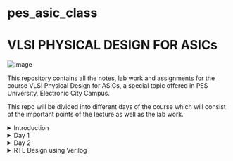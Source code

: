 # pes_asic_class
# VLSI PHYSICAL DESIGN FOR ASICs

![image](https://github.com/VardhanSuroshi/pes_asic_class/assets/132068498/33403244-c9dd-4aef-a022-da52e2eef51c)

This repository contains all the notes, lab work and assignments for the course VLSI Physical Design for ASICs, a special topic offered in PES University, Electronic City Campus.

This repo will be divided into different days of the course which will consist of the important points of the lecture as well as the lab work.

<details> <summary>
  Introduction
</summary>
  
  ## Lecture 1
In order to run a C Program on an hardware chip we need to follow the following steps :
* The C program is first compiled and converted to an assembly language program(hexadecimal), we use the RISCV ISA for this course.
* This assembly language program is further converted into a machine language (binary) program.
* This RISCV specifications need to be implemented using a Hardware Descriptive Language (HDL) and an RTL is generated
* The RTL is then intgrated with the hardware and the required output is generated.
  
[![Screenshot-from-2023-08-20-21-11-59.png](https://i.postimg.cc/4xwtTFSL/Screenshot-from-2023-08-20-21-11-59.png)](https://postimg.cc/nXjM4TZB)

## Lecture 2

Application software --> Operating System --> Compiler --> Assembler --> Hardware 

Compiler converts the C program to assembly level program which consists of instructions in the form of .exe file. These instructions act as an abstract interface between the C program and the hardware, it is called Instruction Set Architecture (ISA). (PART 1 OF THE COURSE)

The instruction set is taken into account and a corresponding HDL code is written for it which when synthesized gives us a Gate Level RTL netlist, the physical design implementation of the netlist is created which gives us the layout of the hardware. (PART 2 OF THE COURSE)

</details>

<details><summary> 
	Day 1
</summary>
	
## Lecture 4

### C program to find sum of n natural numbers:
```#include<stdio.h>

int main() 
{
	int i, sum=0, n=15;
	for (i=1 ; i <=n; ++i)
	{
		sum +=i;
	}
	printf("sum of numbers from 1 to %d = %d\n", n, sum);
	return 0;
}

```
### RESULT : 
[![Screenshot-from-2023-08-20-22-27-51.png](https://i.postimg.cc/NF6vq2B1/Screenshot-from-2023-08-20-22-27-51.png)](https://postimg.cc/64pmC373)

## Lecture 5

For compiling our C program using a RISC V GCC compiler, we will use the following command on the terminal. 

```riscv64-unknown-elf-gcc -O1 -mabi=lp64 -march=rv64i -o sum1ton.o sum1ton.c```

lp => long pointer
march => the architecture to be used which in this case is risc v 64 

In order to find the assembly level code for our C program we will run the following command on the terminal.

```riscv64-unknown-elf-objdump -d sum1ton.o | less```

we will then find main from the bunch of hexadecimal code.

[![Screenshot-from-2023-08-21-15-06-26.png](https://i.postimg.cc/QMdGPYrr/Screenshot-from-2023-08-21-15-06-26.png)](https://postimg.cc/v4kNxzBP)

We can see that there are 13 instruction under the main branch. 

Now we are going to compare the number of instructions under main when we run a different command on the terminal.

```riscv64-unknown-elf-gcc -Ofast -mabi=lp64 -march=rv64i -o sum1ton.o sum1ton.c```

Just as we did before, we need to find the assembly level code for our program for which we will run deassmble command again.

```riscv64-unknown-elf-objdump -d sum1ton.o | less```

[![Screenshot-from-2023-08-21-15-29-04.png](https://i.postimg.cc/DwGsbhjx/Screenshot-from-2023-08-21-15-29-04.png)](https://postimg.cc/k2nDk0dS)

We notice that there are 12 instructions in the main branch.

Hence, we can conclude that using Ofast instead of O1 reduces the number of instructions generated.

## Lecture 6

To run the C program on a RISC V compiler we use enter the following command on the terminal.

```spike pk sum1ton.o```

[![Screenshot-from-2023-08-21-15-49-41.png](https://i.postimg.cc/tJrNRHR9/Screenshot-from-2023-08-21-15-49-41.png)](https://postimg.cc/rRrrg3tH)

In the above screenshot, we have run the C program using both gcc compiler as well as RISC V compiler and we can conclude that we get the same result in both the cases.

In order to debug in spike we use the command :

```spike -d pk sum1ton.o```

If we want our Program Counter to run till a certain instruction at 100b0 after which we want to run it manually we run the following command 

```until pc 0 100b0```

The instruction at 100b(lui a2,0x1) will change the value at register a2. The following screenshot shows the value in reg a2 before and after the execution of the instruction at the address 100b0.

[![Screenshot-from-2023-08-21-16-07-10.png](https://i.postimg.cc/KvsvBc0t/Screenshot-from-2023-08-21-16-07-10.png)](https://postimg.cc/dLrYKFP0)

Hence, we can say that the value in register a2 is changed.

Similarly if we run the next command we load an immediate value of 21 into the register a0 ( lui a0,0x21)

[![Screenshot-from-2023-08-21-16-11-17.png](https://i.postimg.cc/DyYL0TsM/Screenshot-from-2023-08-21-16-11-17.png)](https://postimg.cc/ykckp2Lm)

The next command is (addi sp, sp, -16) to notice the changes in the value stored in the stack pointer (sp) we will first find the value in the stack pointer before execution of the instruction and then again find the value in it after the exectution of the instruction.

[![Screenshot-from-2023-08-21-16-17-24.png](https://i.postimg.cc/qB2QYgPx/Screenshot-from-2023-08-21-16-17-24.png)](https://postimg.cc/6T5d4658)

(-16) is in decimal form which when converted to hexadecimal form gives (-10), we notice a difference of 10 in the addresss stored in stack pointer before and after the exectuion of the instruction further proving our point.

## Lecture 7

Humans understand decimal numbers and computers understand binary numbers, we need an interface or technique to convert decimal numbers to binary and vice versa. 

Basic RISC V keywords :
* double word (dw) : 64 bit binary values
* word (w) : 32 bit binary values
* byte (b) : 8 bit binary values

Using 2 bits we can represent only 4 numbers (0,1,2,3) in binary form.

Using 3 bits we can represent 7 numbers in binary form.

Using 4 bits we can represent 15 numbers in binary form.

Using 64 bits we can represent (2^64 - 1) unsigned positive numbers in binary form.

In case of 64 bit binary number, we multiply the LSB with 2^0 and keep multiplying each digit by 2^n where n increases from 0 to 64 ( MSB being multiplied 2^64) all of this is added and a decimal number is produced.

Range of numbers in RV64 


[![Screenshot-from-2023-08-21-20-53-50.png](https://i.postimg.cc/tRFk2Jdp/Screenshot-from-2023-08-21-20-53-50.png)](https://postimg.cc/xqTLd0F4)

## Lecture 8 

We use two's complement representation to represent negative numbers, i.e. given a decimal number with a negative sign, we convert it to its binary form invert all the bits and add 1. This represents negative number.

For positive numbers, the MSB is 0.
For negative numbers, the MSB is 1.

Finiding the decimal form of a signed binary number is similar to that of unsigned binary number just that the MSB will be multiplied with (-2^63) and added to the rest.

Or you can do reverse of two's component.

Range is (0 to 2^63-1) positive numbers and -1 to -2^63 in negative numbers.

## Lecture 9 

To find max value of unsigned long long int (double word), we use the following code:

```
#include<stdio.h>
#include<math.h>
int main()
{
unsigned long long int max = (unsigned long long int) (pow(2,64)-1);
printf("highest number represented by unsigned long long int is %llu\n", max);
return 0;
}
```


If we run the above program using riscv gcc compiler we get the following result 

[![Screenshot-from-2023-08-21-21-44-56.png](https://i.postimg.cc/B6KKqJxJ/Screenshot-from-2023-08-21-21-44-56.png)](https://postimg.cc/phPTCbGS)

Similarly when we change the assigned unsigned long long int to a negative number and run the above code we get the result as 0.

C Program to find the maximum and minimum value of signed numbers

```
#include<stdio.h>
#include<math.h>
int main()
{
long long int max = (long long int) (pow(2,63)-1);
long long int min = (long long int) (pow(2,63)*(-1));
printf("max signed long long int is %lld\n", max);
printf("min signed long long int is %lld\n", min);
return 0;
}
```

[![Screenshot-from-2023-08-21-21-59-12.png](https://i.postimg.cc/3xv9cQqQ/Screenshot-from-2023-08-21-21-59-12.png)](https://postimg.cc/qNp8NS01)

</details>

<details> <summary> Day 2</summary>

## Lecture 10:

In order to write an application software we need to write a program using standard libraries, the interface between these two is called API (application program interface). The interface between the operating system and the assembly level code is called as ISA ( instruction set architecture). In order for the user to access this assembly level code directly we use system calles this system call is called APPLICATION BINARY INTERFACE (ABI).

ABI accesses the system via registers.

IN riscv32 there are 32, 32 bit registers and in risv64 there are 32, 64 bit registers.

## Labwork for Day 2

In this lab we re wrote the sum of n natural numbers C program in ASM language using ABI and check if we still get the same result.

[![Screenshot-from-2023-08-21-22-36-13.png](https://i.postimg.cc/XvnYXFtH/Screenshot-from-2023-08-21-22-36-13.png)](https://postimg.cc/ZWDSM9bp)

### C Program for sum from 1 to 9

```
#include<stdio.h>

extern int load(int x, int y);

int main(){
	int result = 0;
	int count = 9;
	result = load(0x0, count+1);
	printf("sum of numbers from 1 to %d is %d\n", count, result);
}
```
### Assembly level program

```
.section .text
.global load
.type load, @function

load:
	add a4, a0, zero
	add a2, a0, a1
	add a3, a0, zero
loop:	add a4, a3, a4
	addi a3, a3, 1
	blt a3, a2, loop
	add a0, a4, zero
	ret
```

## Simulation Result 

[![Screenshot-from-2023-08-21-22-53-17.png](https://i.postimg.cc/sXrnSf3g/Screenshot-from-2023-08-21-22-53-17.png)](https://postimg.cc/4KWbRgKD)

 </details>

<details><summary> 
	RTL Design using Verilog 
</summary>

<details><summary> Day 1 </summary>

#### Design:

A single or a set of verilog code which is written in order meet certain requirement functionalities.

#### Test Bench:

Pieces of code which are written in order to check if our design code meets the requirement and how accurately it performs its functionalities.

#### Simulator:

A simulator checks the RTL design's adherence to a particular spec with the help of a test bench. eg: IVERILOG is the simulator we are using for this course.

How does a simulator work ?

A simulator checks for the change in inputs and evaluates the corresponding change in its output.

### Simulation flow in iverilog 

Both the design code and the testbench code is fed to iverilog which is our simulator in this case and this simulator checks for changes in input and output is generated, this output will bein the form of a value change dump (vcd) format file, this vcd file is viewed using a gtkwave.

# LAB 1

Create a directory called vsd using ``` mkdir vsd ```.

In that directory git clone the following repoistory ``` git clone https://github.com/kunalg123/sky130RTLDesignAndSynthesisWorkshop.git```

``` my_lib``` -> contains all the library files. It has two folders 
* lib which contains sky130 standard cell library. ( used for syntesis)
* verilog_model which contains all the standard cell verilog models


```verilog_files``` contaisn all the source files which we will be using for lab

[![Screenshot-from-2023-08-27-16-53-05.png](https://i.postimg.cc/28xnwpgp/Screenshot-from-2023-08-27-16-53-05.png)](https://postimg.cc/svvBjLVK)


# LAB 2

Commands used :

``` cd vsd ```

``` cd sky130RTLDesignAndSynthesisWorkshop ```

``` cd verilog_file ```

``` iverilog good_mux.v tb_good_mux.v ```

``` ./a.out ```

``` gtkwave tb_good_mux.vcd ```


[![Screenshot-from-2023-08-27-17-09-57.png](https://i.postimg.cc/yNGdPnVC/Screenshot-from-2023-08-27-17-09-57.png)](https://postimg.cc/bGQpYxDm)

[![Screenshot-from-2023-08-27-17-09-25.png](https://i.postimg.cc/SRkp7zzp/Screenshot-from-2023-08-27-17-09-25.png)](https://postimg.cc/r0nbqsJh)

### Codes in the source files we just ran:

##### Design code

[![Screenshot-from-2023-08-27-17-22-31.png](https://i.postimg.cc/Gm6708xw/Screenshot-from-2023-08-27-17-22-31.png)](https://postimg.cc/YvffYSPb)

##### Test bench code

[![Screenshot-from-2023-08-27-17-22-09.png](https://i.postimg.cc/3wpL38ty/Screenshot-from-2023-08-27-17-22-09.png)](https://postimg.cc/R3S1RB59)


#### Synthesizer
 Yosys is the synthesizer tool used for converting RTL to netlist( representation of the design in terms of the standard cells in .lib)

```  read_verilog ``` is used to for reading the design code.

``` read_liberty ``` used to read the .lib file.

``` write_verilog ``` to write the netlist file.

##### Verifying the netlist generated

We give the netlist file and the testbench file into the iverilog simulator and a vcd file is generator and the output waveform is generated in gtkwave and this waveform should be same as the output waveform of the rtl.


### Logic Synthesis

Behavioural representation of required specifications which is written in verilog HDL language is called as *RTL DESIGN*. RTL to gatelevel transistion is called as Synthesis, this gatelevel synthesis file is called as a netlist. We use .lib for this conversion, .lib consists of all the basic gates like AND, OR , NOT etc.

#### Why do we need different flavors of basic gates ?

In order to make our circuit faster we need the clock frequency to be HIGH, for that we need the time period of the clock to be low and the time period of clock depends on various factors like propogation delay of combinational logic, clock to q delay , setup delay ( in case of flip flops ) and various other delays depending upon the components used. 

This brings a question to our mind that why do we need slow cells at all ?

As we now know that we need faster cells in order to adjust the time period of the clock as low as possible, similarly we need to hold time to prevent hold time issues which again depends on the delays of the components used.

#### Faster vs slower cells

* The digital circuit depends on capacitance.
* Faster charging or discharging of capacitor => Lesser cell delay => we require wide transisters => more power and area consumption.
* More cell delay => narrow transistors => less power and area consumption.

Hence, its always a trade-off when it comes to speed vs power and area and we need to guide the synthesizer in such a way that is optimum for our logic circuits based on our constraints.

# LAB 3

To go to the required directory where all our source files are there, we use the following command :

``` cd vsd sky130RTLDesignAndSynthesisWorkshop verilog_files ``` 

To start yosys (our synthesizer) just type ``` yosys ``` and yosys promt is generated.

For reading the library : ``` read_liberty -lib ../lib/sky130_fd_sc_hd__tt_025C_1v80.lib ```

For reading the design ``` read_verilog good_mux.v ```

[![Screenshot-from-2023-08-28-15-01-03.png](https://i.postimg.cc/fb9JyKfd/Screenshot-from-2023-08-28-15-01-03.png)](https://postimg.cc/NyQgPRVG)

For synthesizing a design : ``` synth -top good_mux ```

[![Screenshot-from-2023-08-28-15-02-13.png](https://i.postimg.cc/DZNj67bH/Screenshot-from-2023-08-28-15-02-13.png)](https://postimg.cc/zbnFXZ7F)


For generating netlist : ``` abc -liberty ../lib/sky130_fd_sc_hd__tt_025C_1v80.lib ```

[![Screenshot-from-2023-08-28-15-03-15.png](https://i.postimg.cc/fT8KfznK/Screenshot-from-2023-08-28-15-03-15.png)](https://postimg.cc/rKtx8Lp0)

Type ``` show ``` in order to see the netlist pictorically 

[![Screenshot-from-2023-08-28-15-05-21.png](https://i.postimg.cc/pLxmr81c/Screenshot-from-2023-08-28-15-05-21.png)](https://postimg.cc/ykQ1rJK0)

To see the netlist code  : ``` gvim good_mux_netlist.v ```

[![Screenshot-from-2023-08-28-15-18-30.png](https://i.postimg.cc/85Lr5SVM/Screenshot-from-2023-08-28-15-18-30.png)](https://postimg.cc/JD4h6S0z)






</details>
</details>
